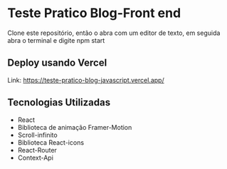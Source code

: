 # Teste Pratico Blog-Front end

Clone este repositório, então o abra com um editor de texto, em seguida abra o terminal e digite npm start

## Deploy usando Vercel

Link: https://teste-pratico-blog-javascript.vercel.app/

## Tecnologias Utilizadas
* React
* Biblioteca de animação Framer-Motion
* Scroll-infinito
* Biblioteca React-icons
* React-Router
* Context-Api

